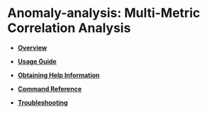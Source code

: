 # Anomaly-analysis: Multi-Metric Correlation Analysis<a name="EN-US_TOPIC_0000001195431216"></a>

-   **[Overview](anomaly-analysis-overview.md)**

-   **[Usage Guide](anomaly-analysis-usage-guide.md)** 

-   **[Obtaining Help Information](anomaly-analysis-obtaining-help-information.md)** 

-   **[Command Reference](anomaly-analysis-command-reference.md)** 

-   **[Troubleshooting](anomaly-analysis-troubleshooting.md)** 
